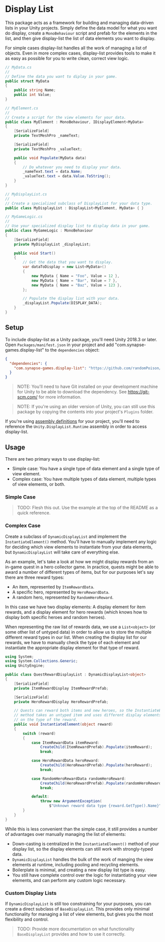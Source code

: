# Display List

This package acts as a framework for building and managing data-driven lists in your Unity projects. Simply define the data model for what you want do display, create a `MonoBehaviour` script and prefab for the elements in the list, and then give display-list the list of data elements you want to display.

For simple cases display-list handles all the work of managing a list of objects. Even in more complex cases, display-list provides tools to make it as easy as possible for you to write clean, correct view logic.

```csharp
// MyData.cs
//
// Define the data you want to diplay in your game.
public struct MyData
{
    public string Name;
    public int Value;
}

// MyElement.cs
//
// Create a script for the view elements for your data.
public class MyElement : MonoBehaviour, IDisplayElement<MyData>
{
    [SerializeField]
    private TextMeshPro _nameText;

    [SerializeField]
    private TextMeshPro _valueText;

    public void Populate(MyData data)
    {
        // Do whatever you need to display your data.
        _nameText.text = data.Name;
        _valueText.text = data.Value.ToString();
    }
}

// MyDisplayList.cs
//
// Create a specialized subclass of DisplayList for your data type.
public class MyDisplayList : DisplayList<MyElement, MyData> { }

// MyGameLogic.cs
//
// Use your specialized display list to display data in your game.
public class MyGameLogic : MonoBehaviour
{
    [SerializeField]
    private MyDisplayList _displayList;

    public void Start()
    {
        // Get the data that you want to display.
        var dataToDisplay = new List<MyData>()
        {
            new MyData { Name = "Foo", Value = 12 },
            new MyData { Name = "Bar", Value = 7 },
            new MyData { Name = "Baz", Value = 123 },
        };

        // Populate the display list with your data.
        _displayList.Populate(DISPLAY_DATA);
    }
}
```

## Setup

To include display-list as a Unity package, you'll need Unity 2018.3 or later. Open `Packages/manifest.json` in your project and add "com.synapse-games.display-list" to the `dependencies` object:

```json
{
  "dependencies": {
    "com.synapse-games.display-list": "https://github.com/randomPoison/display-list.git"
  }
}
```

> NOTE: You'll need to have Git installed on your development machine for Unity to be able to download the dependency. See https://git-scm.com/ for more information.

> NOTE: If you're using an older version of Unity, you can still use this package by copying the contents into your project's `Plugins` folder.

If you're using [assembly definitions](https://docs.unity3d.com/Manual/ScriptCompilationAssemblyDefinitionFiles.html) for your project, you'll need to reference the `Unity.DisplayList.Runtime` assembly in order to access display-list.

## Usage

There are two primary ways to use display-list:

* Simple case: You have a single type of data element and a single type of view element.
* Complex case: You have multiple types of data element, multiple types of view elements, or both.

### Simple Case

> TODO: Flesh this out. Use the example at the top of the README as a quick reference.

### Complex Case

Create a subclass of `DynamicDisplayList` and implement the `InstantiateElement()` method. You'll have to manually implement any logic for deciding which view elements to instantiate from your data elements, but `DynamicDisplayList` will take care of everything else.

As an example, let's take a look at how we might display rewards from an in-game quest in a hero collector game. In practice, quests might be able to award a number of different types of items, but for our purposes let's say there are three reward types:

* An item, represented by `ItemRewardData`.
* A specific hero, represented by `HeroRewardData`.
* A random hero, represented by `RandomHeroReward`.

In this case we have two display elements: A display element for item rewards, and a display element for hero rewards (which knows how to display both specific heroes and random heroes).

When representing the raw list of rewards data, we use a `List<object>` (or some other list of untyped data) in order to allow us to store the multiple different reward types in our list. When creating the display list for our rewards, we have to manually check the type of each element and instantiate the appropriate display element for that type of reward.

```csharp
using System;
using System.Collections.Generic;
using UnityEngine;

public class QuestRewardDisplayList : DynamicDisplayList<object>
{
    [SerializeField]
    private ItemRewardDisplay ItemRewardPrefab;

    [SerializeField]
    private HeroRewardDisplay HeroRewardPrefab;

    // Quests can reward both items and new heroes, so the InstantiateElement()
    // method takes an untyped item and uses different display elements based
    // on the type of the reward.
    public void InstantiateElement(object reward)
    {
        switch (reward)
        {
            case ItemRewardData itemReward:
                CreateChild(ItemRewardPrefab).Populate(itemReward);
                break;

            case HeroRewardData heroReward:
                CreateChild(HeroRewardPrefab).Populate(heroReward);
                break;

            case RandomHeroRewardData randomHeroReward:
                CreateChild(HeroRewardPrefab).Populate(randomHeroReward);
                break;

            default:
                throw new ArgumentException(
                    $"Unknown reward data type {reward.GetType().Name}");
        }
    }
}
```

While this is less convenient than the simple case, it still provides a number of advantages over manually managing the list of elements:

* Down-casting is centralized in the `InstantiateElement()` method of your display list, so the display elements can still work with strongly-typed data.
* `DynamicDisplayList` handles the bulk of the work of manging the view elements at runtime, including pooling and recycling elements.
* Boilerplate is minimal, and creating a new display list type is easy.
* You still have complete control over the logic for instantiating your view elements, and can perform any custom logic necessary.

### Custom Display Lists

If `DynamicDisplayList` is still too constraining for your purposes, you can create a direct subclass of `BaseDisplayList`. This provides only minimal functionality for managing a list of view elements, but gives you the most flexibility and control.

> TODO: Provide more documentation on what functionality `BaseDisplayList` provides and how to use it correctly.
